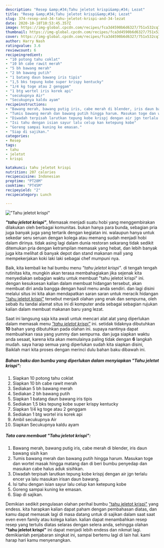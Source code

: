 ```yaml
---
description: "Resep &amp;#34;Tahu jeletot krispi&amp;#34; Lezat"
title: "Resep &amp;#34;Tahu jeletot krispi&amp;#34; Lezat"
slug: 374-resep-and-34-tahu-jeletot-krispi-and-34-lezat
date: 2020-10-18T10:53:45.357Z
image: https://img-global.cpcdn.com/recipes/fca3d4590b6d6327/751x532cq70/tahu-jeletot-krispi-foto-resep-utama.jpg
thumbnail: https://img-global.cpcdn.com/recipes/fca3d4590b6d6327/751x532cq70/tahu-jeletot-krispi-foto-resep-utama.jpg
cover: https://img-global.cpcdn.com/recipes/fca3d4590b6d6327/751x532cq70/tahu-jeletot-krispi-foto-resep-utama.jpg
author: Harry Nash
ratingvalue: 3.6
reviewcount: 6
recipeingredient:
- "10 potong tahu coklat"
- "10 bh cabe rawit merah"
- "5 bh bawang merah"
- "2 bh bawang putih"
- "1 batang daun bawang iris tipis"
- "1,5 bks tepung kobe super krispy kentucky"
- "1/4 kg toge atau 2 genggam"
- "1 btg wortel iris korek api"
- "secukupnya Air"
- "Secukupnya kaldu ayam"
recipeinstructions:
- "Bawang merah, bawang putig iris, cabe merah di blender, iris daun bawang sisih kan"
- "Tumis bawang merah dan bawang putih hingga harum. Masukan toge dan wortel masak hingga matang dan di beri bumbu penyedap dan masukan cabe halus aduk sisihkan."
- "Diwadah terpisah larutkan tepung kobe krispj dengan air jgn terlalu encer ya lalu masukan irisan daun bawang."
- "Isi tahu dengan isian sayur lalu celup kan ketepung kobe"
- "Goreng sampai kuning ke emasan."
- "Siap di sajikan."
categories:
- Resep
tags:
- tahu
- jeletot
- krispi

katakunci: tahu jeletot krispi 
nutrition: 207 calories
recipecuisine: Indonesian
preptime: "PT28M"
cooktime: "PT45M"
recipeyield: "2"
recipecategory: Lunch

---
```



![&#34;Tahu jeletot krispi&#34;](https://img-global.cpcdn.com/recipes/fca3d4590b6d6327/751x532cq70/tahu-jeletot-krispi-foto-resep-utama.jpg)

<b><i>&#34;tahu jeletot krispi&#34;</i></b>, Memasak menjadi suatu hobi yang menggembirakan dilakukan oleh berbagai komunitas. bukan hanya para bunda, sebagian pria juga banyak juga yang tertarik dengan kegiatan ini. walaupun hanya untuk sekedar seru seruan dengan kolega atau memang sudah menjadi hobi dalam dirinya. tidak asing lagi dalam dunia restoran sekarang tidak sedikit ditemukan pria dengan ketrampilan memasak yang hebat, dan lebih banyak juga kita melihat di banyak depot dan stand makanan mall yang mempekerjakan koki laki laki sebagai chef mumpuni nya.

Baik, kita kembali ke hal bumbu menu <i>&#34;tahu jeletot krispi&#34;</i>. di tengah tengah rutinitas kita, mungkin akan terasa membahagiakan jika sejenak kita menyediakan sebagian waktu untuk membuat &#34;tahu jeletot krispi&#34; ini. dengan kesuksesan kalian dalam membuat hidangan tersebut, akan membuat diri anda bangga dengan hasil menu anda sendiri. dan lagi disini melalui situs ini kita akan mendapatkan saran saran untuk meracik hidangan <u>&#34;tahu jeletot krispi&#34;</u> tersebut menjadi olahan yang enak dan sempurna, oleh sebab itu tandai alamat situs ini di komputer anda sebagai sebagian rujukan kalian dalam membuat makanan baru yang lezat.




Saat ini langsung saja kita awali untuk mencari alat alat yang diperlukan dalam memasak menu <u><i>&#34;tahu jeletot krispi&#34;</i></u> ini. setidak tidaknya dibutuhkan <b>10</b> bahan yang dibutuhkan pada olahan ini. supaya nantinya dapat membuahkan rasa yang yummy dan sempurna. dan juga siapkan waktu anda sesaat, karena kita akan memulainya paling tidak dengan <b>6</b> langkah mudah. saya harap semua yang diperlukan sudah kita siapkan disini, Baiklah mari kita proses dengan merinci dulu bahan baku dibawah ini.

<!--inarticleads1-->

##### Bahan baku dan bumbu yang diperlukan dalam menyiapkan &#34;Tahu jeletot krispi&#34;:

1. Siapkan 10 potong tahu coklat
1. Siapkan 10 bh cabe rawit merah
1. Sediakan 5 bh bawang merah
1. Sediakan 2 bh bawang putih
1. Siapkan 1 batang daun bawang iris tipis
1. Sediakan 1,5 bks tepung kobe super krispy kentucky
1. Siapkan 1/4 kg toge atau 2 genggam
1. Sediakan 1 btg wortel iris korek api
1. Ambil secukupnya Air
1. Siapkan Secukupnya kaldu ayam




<!--inarticleads2-->

##### Tata cara membuat &#34;Tahu jeletot krispi&#34;:

1. Bawang merah, bawang putig iris, cabe merah di blender, iris daun bawang sisih kan
1. Tumis bawang merah dan bawang putih hingga harum. Masukan toge dan wortel masak hingga matang dan di beri bumbu penyedap dan masukan cabe halus aduk sisihkan.
1. Diwadah terpisah larutkan tepung kobe krispj dengan air jgn terlalu encer ya lalu masukan irisan daun bawang.
1. Isi tahu dengan isian sayur lalu celup kan ketepung kobe
1. Goreng sampai kuning ke emasan.
1. Siap di sajikan.




Demikian sedikit pengulasan olahan perihal bumbu <u>&#34;tahu jeletot krispi&#34;</u> yang endess. kita harapkan kalian dapat paham dengan pembahasan diatas, dan kamu dapat memasak lagi di masa datang untuk di sajikan dalam saat saat even even family atau kolega kalian. kalian dapat menambahkan resep resep yang tertulis diatas selaras dengan selera anda, sehingga olahan <b>&#34;tahu jeletot krispi&#34;</b> ini dapat menjadi lebih endess dan nikmat lagi. demikianlah penjabaran singkat ini, sampai bertemu lagi di lain hal. kami harap hari kamu menyenangkan.
